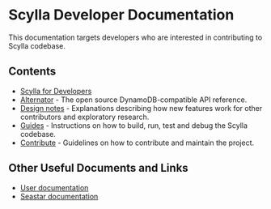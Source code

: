 # Scylla Developer Documentation

This documentation targets developers who are interested in contributing to Scylla codebase.

## Contents
* [Scylla for Developers](/using-scylla/index)
* [Alternator](alternator/alternator.md) - The open source DynamoDB-compatible API reference.
* [Design notes](dev-docs/design-notes/index.md) - Explanations describing how new features work for other contributors and exploratory research.
* [Guides](dev-docs/guides/index.md) - Instructions on how to build, run, test and debug the Scylla codebase.
* [Contribute](contribute/index.md) - Guidelines on how to contribute and maintain the project.

## Other Useful Documents and Links

* [User documentation](https://docs.scylladb.com/)
* [Seastar documentation](http://docs.seastar.io/master/index.html)

